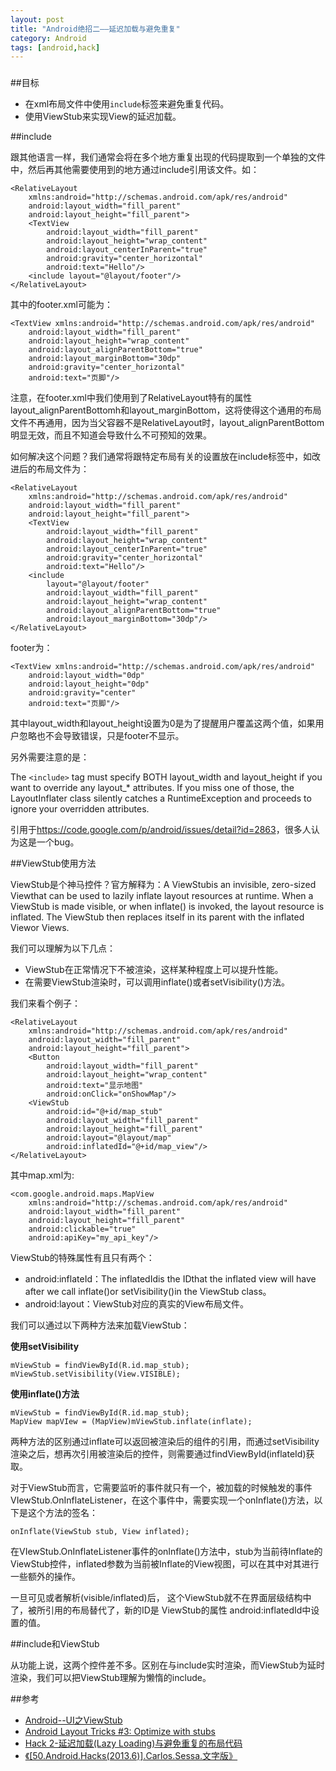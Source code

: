 ```yaml
---
layout: post
title: "Android绝招二——延迟加载与避免重复"
category: Android
tags: [android,hack]
---
```

### 
##目标

- 在xml布局文件中使用`include`标签来避免重复代码。
- 使用ViewStub来实现View的延迟加载。

<!--more-->

##include

跟其他语言一样，我们通常会将在多个地方重复出现的代码提取到一个单独的文件中，然后再其他需要使用到的地方通过include引用该文件。如：

	<RelativeLayout
	    xmlns:android="http://schemas.android.com/apk/res/android"
	    android:layout_width="fill_parent"
	    android:layout_height="fill_parent">
	    <TextView
	        android:layout_width="fill_parent"
	        android:layout_height="wrap_content"
	        android:layout_centerInParent="true"
	        android:gravity="center_horizontal"
	        android:text="Hello"/>
	    <include layout="@layout/footer"/>
	</RelativeLayout>

其中的footer.xml可能为：

	<TextView xmlns:android="http://schemas.android.com/apk/res/android"
	    android:layout_width="fill_parent"
	    android:layout_height="wrap_content"
	    android:layout_alignParentBottom="true"
	    android:layout_marginBottom="30dp"
	    android:gravity="center_horizontal"
	    android:text="页脚"/>

注意，在footer.xml中我们使用到了RelativeLayout特有的属性layout_alignParentBottomh和layout_marginBottom，这将使得这个通用的布局文件不再通用，因为当父容器不是RelativeLayout时，layout_alignParentBottom明显无效，而且不知道会导致什么不可预知的效果。

如何解决这个问题？我们通常将跟特定布局有关的设置放在include标签中，如改进后的布局文件为：

	<RelativeLayout
	    xmlns:android="http://schemas.android.com/apk/res/android"
	    android:layout_width="fill_parent"
	    android:layout_height="fill_parent">
	    <TextView
	        android:layout_width="fill_parent"
	        android:layout_height="wrap_content"
	        android:layout_centerInParent="true"
	        android:gravity="center_horizontal"
	        android:text="Hello"/>
	    <include
	        layout="@layout/footer"
	        android:layout_width="fill_parent"
	        android:layout_height="wrap_content"
	        android:layout_alignParentBottom="true"
	        android:layout_marginBottom="30dp"/>
	</RelativeLayout>


footer为：

	<TextView xmlns:android="http://schemas.android.com/apk/res/android"
	    android:layout_width="0dp"
	    android:layout_height="0dp"
	    android:gravity="center"
	    android:text="页脚"/>

其中layout_width和layout_height设置为0是为了提醒用户覆盖这两个值，如果用户忽略也不会导致错误，只是footer不显示。    

另外需要注意的是：

The `<include>` tag must specify BOTH layout_width and layout_height if you want to override any layout_* attributes. If you miss one of those, the LayoutInflater class silently catches a RuntimeException and proceeds to ignore your overridden attributes.

引用于<https://code.google.com/p/android/issues/detail?id=2863>，很多人认为这是一个bug。

##ViewStub使用方法

ViewStub是个神马控件？官方解释为：A ViewStubis an invisible, zero-sized Viewthat can be  used  to lazily inflate layout  resources  at  runtime.  When  a ViewStub is  made  visible,  or  when inflate() is  invoked,  the  layout  resource  is  inflated.  The  ViewStub then replaces itself in its parent with the inflated Viewor Views. 

我们可以理解为以下几点：

- ViewStub在正常情况下不被渲染，这样某种程度上可以提升性能。
- 在需要ViewStub渲染时，可以调用inflate()或者setVisibility()方法。

我们来看个例子：

	<RelativeLayout
	    xmlns:android="http://schemas.android.com/apk/res/android"
	    android:layout_width="fill_parent"
	    android:layout_height="fill_parent">
	    <Button
	        android:layout_width="fill_parent"
	        android:layout_height="wrap_content"
	        android:text="显示地图"
	        android:onClick="onShowMap"/>
	    <ViewStub
	        android:id="@+id/map_stub"
	        android:layout_width="fill_parent"
	        android:layout_height="fill_parent"
	        android:layout="@layout/map"
	        android:inflatedId="@+id/map_view"/>
	</RelativeLayout>

其中map.xml为:

	<com.google.android.maps.MapView
	    xmlns:android="http://schemas.android.com/apk/res/android"
	    android:layout_width="fill_parent"
	    android:layout_height="fill_parent"
	    android:clickable="true"
	    android:apiKey="my_api_key"/>

ViewStub的特殊属性有且只有两个：

- android:inflateId：The inflatedIdis the IDthat the inflated view will have after we call inflate()or setVisibility()in the ViewStub class。
- android:layout：ViewStub对应的真实的View布局文件。

我们可以通过以下两种方法来加载ViewStub：

**使用setVisibility**

	mViewStub = findViewById(R.id.map_stub);
	mViewStub.setVisibility(View.VISIBLE);

**使用inflate()方法**

	mViewStub = findViewById(R.id.map_stub);
	MapView mapVIew = (MapView)mViewStub.inflate(inflate);

两种方法的区别通过inflate可以返回被渲染后的组件的引用，而通过setVisibility渲染之后，想再次引用被渲染后的控件，则需要通过findViewById(inflateId)获取。


对于ViewStub而言，它需要监听的事件就只有一个，被加载的时候触发的事件VIewStub.OnInflateListener，在这个事件中，需要实现一个onInflate()方法，以下是这个方法的签名：

	onInflate(ViewStub stub, View inflated);

在VIewStub.OnInflateListener事件的onInflate()方法中，stub为当前待Inflate的ViewStub控件，inflated参数为当前被Inflate的View视图，可以在其中对其进行一些额外的操作。

一旦可见或者解析(visible/inflated)后， 这个ViewStub就不在界面层级结构中了，被所引用的布局替代了，新的ID是 ViewStub的属性 android:inflatedId中设置的值。

##include和ViewStub

从功能上说，这两个控件差不多。区别在与include实时渲染，而ViewStub为延时渲染，我们可以把ViewStub理解为懒惰的include。


##参考

- [Android--UI之ViewStub](http://www.cnblogs.com/plokmju/p/android_viewstub.html)
- [Android Layout Tricks #3: Optimize with stubs](http://android-developers.blogspot.com.ar/2009/03/android-layout-tricks-3-optimize-with.html)
- [Hack 2-延迟加载(Lazy Loading)与避免重复的布局代码](http://blog.csdn.net/kost_/article/details/13170219)
- [《[50.Android.Hacks(2013.6)].Carlos.Sessa.文字版》](http://www.salttiger.com/50-android-hacks/)